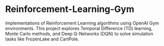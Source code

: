 # Reinforcement-Learning-Gym
Implementations of Reinforcement Learning algorithms using OpenAI Gym environments. This project explores Temporal Difference (TD) learning, Monte Carlo methods, and Deep Q-Networks (DQN) to solve simulation tasks like FrozenLake and CartPole.
